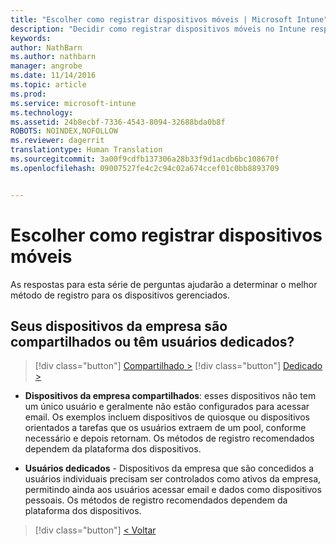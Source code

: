 ```yaml
---
title: "Escolher como registrar dispositivos móveis | Microsoft Intune"
description: "Decidir como registrar dispositivos móveis no Intune respondendo algumas perguntas simples"
keywords: 
author: NathBarn
ms.author: nathbarn
manager: angrobe
ms.date: 11/14/2016
ms.topic: article
ms.prod: 
ms.service: microsoft-intune
ms.technology: 
ms.assetid: 24b8ecbf-7336-4543-8094-32688bda0b8f
ROBOTS: NOINDEX,NOFOLLOW
ms.reviewer: dagerrit
translationtype: Human Translation
ms.sourcegitcommit: 3a00f9cdfb137306a28b33f9d1acdb6bc108670f
ms.openlocfilehash: 09007527fe4c2c94c02a674ccef01c0bb8893709


---
```

# <a name="choose-how-to-enroll-mobile-devices"></a>Escolher como registrar dispositivos móveis

As respostas para esta série de perguntas ajudarão a determinar o melhor método de registro para os dispositivos gerenciados.

## <a name="are-your-company-owned-devices-shared-or-do-they-have-dedicated-users"></a>**Seus dispositivos da empresa são compartilhados ou têm usuários dedicados?**

> [!div class="button"]
[Compartilhado >](choose-how-to-enroll-devices4.md)
> [!div class="button"]
[Dedicado >](choose-how-to-enroll-devices6.md)

- **Dispositivos da empresa compartilhados**: esses dispositivos não tem um único usuário e geralmente não estão configurados para acessar email. Os exemplos incluem dispositivos de quiosque ou dispositivos orientados a tarefas que os usuários extraem de um pool, conforme necessário e depois retornam. Os métodos de registro recomendados dependem da plataforma dos dispositivos.

- **Usuários dedicados** - Dispositivos da empresa que são concedidos a usuários individuais precisam ser controlados como ativos da empresa, permitindo ainda aos usuários acessar email e dados como dispositivos pessoais. Os métodos de registro recomendados dependem da plataforma dos dispositivos.

> [!div class="button"]
[< Voltar](choose-how-to-enroll-devices1.md)



<!--HONumber=Nov16_HO3-->


